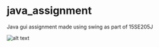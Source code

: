 # java_assignment
Java gui assignment made using swing as part of 15SE205J






![alt text](https://github.com/akankshasonkar17/java_assignment/blob/master/output.png)

